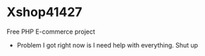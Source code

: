 # Xshop41427
Free PHP E-commerce project

- Problem I got right now is I need help with everything. Shut up

